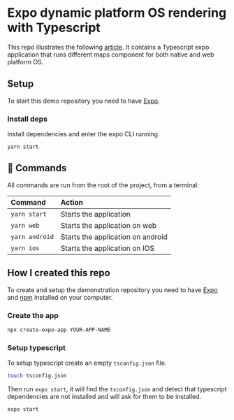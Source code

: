 # Expo dynamic platform OS rendering with Typescript

This repo illustrates the following [article](https://prastoin.netlify.app/writing/posts/expo-dynamic-platform-rendering/).
It contains a Typescript expo application that runs different maps component for both native and web platform OS.

## Setup

To start this demo repository you need to have [Expo](https://docs.expo.dev/get-started/installation/).

### Install deps

Install dependencies and enter the expo CLI running.

```
yarn start
```

## 🧞 Commands

All commands are run from the root of the project, from a terminal:

| Command        | Action                            |
| :------------- | :-------------------------------- |
| `yarn start`   | Starts the application            |
| `yarn web`     | Starts the application on web     |
| `yarn android` | Starts the application on android |
| `yarn ios`     | Starts the application on IOS     |

## How I created this repo

To create and setup the demonstration repository you need to have [Expo](https://docs.expo.dev/get-started/installation/) and [npm](https://docs.npmjs.com/downloading-and-installing-node-js-and-npm) installed on your computer.

### Create the app

```bash
npx create-expo-app YOUR-APP-NAME
```

### Setup typescript

To setup typescript create an empty `tsconfig.json` file.

```bash
touch tsconfig.json
```

Then run `expo start`, it will find the `tsconfig.json` and detect that typescript dependencies are not installed and will ask for them to be installed.

```bash
expo start
```
